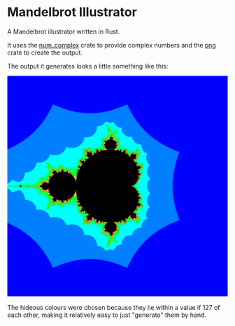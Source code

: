 # Mandelbrot Illustrator
A Mandelbrot illustrator written in Rust.

It uses the [num_complex](https://github.com/rust-num/num-complex) crate to provide complex numbers and the [png](https://github.com/image-rs/image-png) crate to create the output.

The output it generates looks a little something like this:

![img](https://github.com/ElectricCoffee/mandelbrot/blob/master/mandelbrot_4800x4800.png)

The hideous colours were chosen because they lie within a value if 127 of each other, making it relatively easy to just "generate" them by hand.
